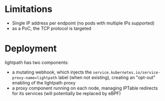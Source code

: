 # Limitations

- Single IP address per endpoint (no pods with multiple IPs supported)
- as a PoC, the TCP protocol is targeted

# Deployment

lightpath has two components:
- a mutating webhook, which injects the `service.kubernetes.io/service-proxy-name=lightpath` label (when not existing), creating an "opt-out" enabling of the lightpath proxy
- a proxy component running on each node, managing IPTable redirects for its services (will potentially be replaced by eBPF)
